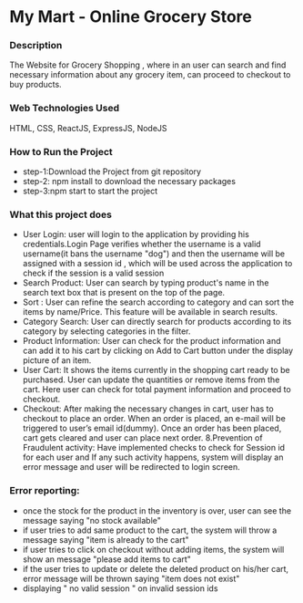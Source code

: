 # My Mart - Online Grocery Store

### Description
The Website for Grocery Shopping , where in an user can search and find necessary information about any grocery item, can proceed to checkout to buy products.

### Web Technologies Used
HTML, CSS, ReactJS, ExpressJS, NodeJS

### How to Run the Project

* step-1:Download the Project from git repository
* step-2: npm install to download the necessary packages
* step-3:npm start to start the project

### What this project does

* User Login: user will login to the application by providing his credentials.Login Page verifies whether the username is a valid username(it bans the username "dog") and then the username will be assigned with a session id , which will be used across the application to check if the session is a valid session
* Search Product: User can search by typing product's name in the search text box that is present on the top of the page.
* Sort : User can refine the search according to category and can sort the items by name/Price. This feature will be available in search results.
* Category Search: User can directly search for products according to its category by selecting categories in the filter.
* Product Information: User can check for the product information and can add it to his cart by clicking on Add to Cart button under the display picture of an item. 
* User Cart: It shows the items currently in the shopping cart ready to be purchased. User can update the quantities or remove items from the cart. Here user can check for total payment information and proceed to checkout.
* Checkout: After making the necessary changes in cart, user has to checkout to place an order. When an order is placed, an e-mail will be triggered to user’s email id(dummy). Once an order has been placed, cart gets cleared and user can place next order.
8.Prevention of Fraudulent activity: Have implemented checks to check for Session id for each user and If any such activity happens, system will display an error message and user will be redirected to login screen.

### Error reporting:
* once the stock for the product in the inventory is over, user can see the message saying "no stock available"
* if user tries to add same product to the cart, the system will throw a message saying "item is already to the cart"
* if user tries to click on checkout without adding items, the system will show an message "please add items to cart"
* if the user tries to update or delete the deleted product on his/her cart, error message will be thrown saying "item does not exist"
* displaying  " no valid session " on invalid session ids



